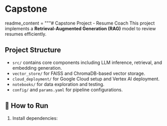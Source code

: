 # Capstone
readme_content = """# Capstone Project - Resume Coach
This project implements a **Retrieval-Augmented Generation (RAG)** model to review resumes efficiently.

## Project Structure
- `src/` contains core components including LLM inference, retrieval, and embedding generation.
- `vector_store/` for FAISS and ChromaDB-based vector storage.
- `cloud_deployment/` for Google Cloud setup and Vertex AI deployment.
- `notebooks/` for data exploration and testing.
- `config/` and `params.yaml` for pipeline configurations.

## 🚀 How to Run
1. Install dependencies:
